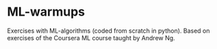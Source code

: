 # ML-warmups
Exercises with   ML-algorithms (coded from scratch in python). Based on  exercises of the Coursera ML course taught by Andrew Ng. 
